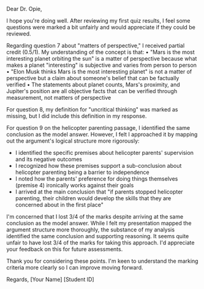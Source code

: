 Dear Dr. Opie,

I hope you're doing well. After reviewing my first quiz results, I feel some questions were marked a bit unfairly and would appreciate if they could be reviewed.

Regarding question 7 about "matters of perspective," I received partial credit (0.5/1). My understanding of the concept is that: • "Mars is the most interesting planet orbiting the sun" is a matter of perspective because what makes a planet "interesting" is subjective and varies from person to person • "Elon Musk thinks Mars is the most interesting planet" is not a matter of perspective but a claim about someone's belief that can be factually verified • The statements about planet counts, Mars's proximity, and Jupiter's position are all objective facts that can be verified through measurement, not matters of perspective

For question 8, my definition for "uncritical thinking" was marked as missing, but I did include this definition in my response.

For question 9 on the helicopter parenting passage, I identified the same conclusion as the model answer. However, I felt I approached it by mapping out the argument's logical structure more rigorously:

- I identified the specific premises about helicopter parents' supervision and its negative outcomes
- I recognized how these premises support a sub-conclusion about helicopter parenting being a barrier to independence
- I noted how the parents' preference for doing things themselves (premise 4) ironically works against their goals
- I arrived at the main conclusion that "if parents stopped helicopter parenting, their children would develop the skills that they are concerned about in the first place"

I'm concerned that I lost 3/4 of the marks despite arriving at the same conclusion as the model answer. While I felt my presentation mapped the argument structure more thoroughly, the substance of my analysis identified the same conclusion and supporting reasoning. It seems quite unfair to have lost 3/4 of the marks for taking this approach. I'd appreciate your feedback on this for future assessments.

Thank you for considering these points. I'm keen to understand the marking criteria more clearly so I can improve moving forward.

Regards, [Your Name] [Student ID]